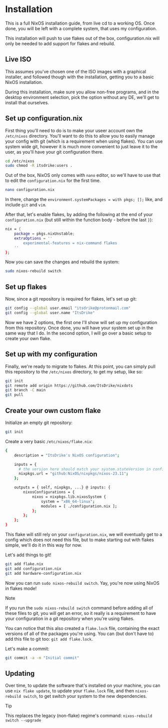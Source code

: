 # Installation

This is a full NixOS installation guide, from live cd to a working OS.
Once done, you will be left with a complete system, that uses my configuration.

This installation will push to use flakes out of the box, configuration.nix will
only be needed to add support for flakes and rebuild.

## Live ISO

This assumes you've chosen one of the ISO images with a graphical installer, and
followed though with the installation, getting you to a basic NixOS installation.

During this installation, make sure you allow non-free programs, and in the desktop environment selection, pick the option without any DE, we'll get to install that ourselves.

## Set up configuration.nix

First thing you'll need to do is to make your useer account own the
`/etc/nixos` directory. You'll want to do this to allow you to easily manage
your config with git (which is a requirement when using flakes). You can use
system wide git, however it is much more convenient to just leave it to the
user, as you'll have your git configuration there.

```sh
cd /etc/nixos
sudo chmod -R itsdrike:users .
```

Out of the box, NixOS only comes with `nano` editor, so we'll have to use that to edit the `configuration.nix` for the first time.

```sh
nano configuration.nix
```

In there, change the `environment.systemPackages = with pkgs; [];` like, and include `git` and `vim`.

After that, let's enable flakes, by adding the following at the end of your `configuration.nix` (but still within the function body - before the last `}`):

```nix
nix = {
    package = pkgs.nixUnstable;
    extraOptions = ''
        experimental-features = nix-command flakes
    ''
};
```

Now you can save the changes and rebuild the system:

```sh
sudo nixos-rebuild switch
```

## Set up flakes

Now, since a git repository is required for flakes, let's set up git:

```sh
git config --global user.email "itsdrike@protonmail.com"
git config --global user.name "ItsDrike"
```

Now we have 2 options, the first one I'll show will set up my configuration
from this repository. Once done, you will have your system set up in the same
way that I do. In the second option, I will go over a basic setup to create
your own flake.

## Set up with my configuration

Finally, we're ready to migrate to flakes. At this point, you can simply pull this repository
to the `/etc/nixos` directory, to get my setup, like so:

```sh
git init
git remote add origin https://github.com/ItsDrike/nixdots
git branch -C main
git pull
```

## Create your own custom flake

Initialize an empty git repository:

```sh
git init
```

Create a very basic `/etc/nixos/flake.nix`:

```sh
{
    description = "ItsDrike's NixOS configuration";

    inputs = {
      # the version here should match your system.stateVersion in configuration.nix
      nixpkgs.url = "github:NixOS/nixpkgs/nixos-23.11";
    };

    outputs = { self, nixpkgs, ...} @ inputs: {
        nixosConfigurations = {
            nixos = nixpkgs.lib.nixosSystem {
                system = "x86_64-linux";
                modules = [ ./configuration.nix ];
            };
        };
    };
}
```

This flake will still rely on your `configuration.nix`, we will eventually get
to a config which does not need this file, but to make starting out with flakes
simple, we'll do it in this way for now.

Let's add things to git!

```sh
git add flake.nix
git add configuration.nix
git add hardware-configuration.nix
```

Now you can run `sudo nixos-rebuild switch`. Yay, you're now using NixOS in flakes mode!

> [!NOTE]
> If you run the `sudo nixos-rebuild switch` command before adding all of these
> files to git, you will get an error, so it really is a requirement to have
> your configuration in a git repository when you're using flakes.

You can notice that this also created a `flake.lock` file, containing the exact
versions of all of the packages you're using. You can (but don't have to) add
this file to git too: `git add flake.lock`.

Let's make a commit:

```sh
git commit -a -m "Initial commit"
```

## Updating

Over time, to update the software that's installed on your machine, you can use
`nix flake update`, to update your `flake.lock` file, and then `nixos-rebuild
switch`, to get switch your system to the new dependencies.

> [!TIP]
> This replaces the legacy (non-flake) regime's command: `nixos-rebuild switch --upgrade`
